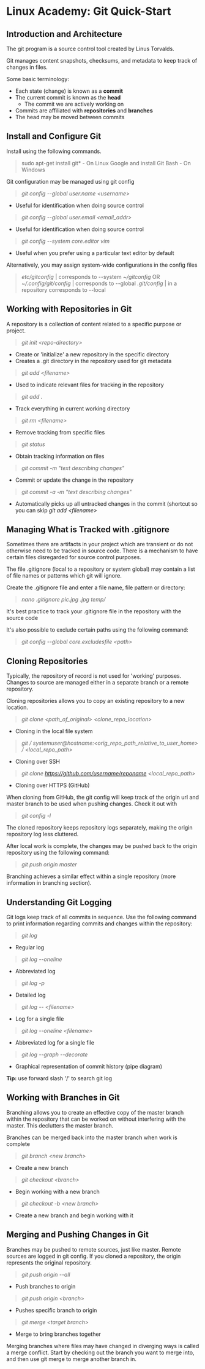 # Linux Academy: Git Quick-Start

## Introduction and Architecture
The git program is a source control tool created by Linus Torvalds.
	
Git manages content snapshots, checksums, and metadata to keep track of changes in files.
	
Some basic terminology:
- Each state (change) is known as a **commit**
- The current commit is known as the **head** 
	- The commit we are actively working on
- Commits are affiliated with **repositories** and **branches**
- The head may be moved between commits
	
	


## Install and Configure Git
Install using the following commands.
>sudo apt-get install git*	- On Linux
Google and install Git Bash -	On Windows

Git configuration may be managed using git config
> *git config --global user.name \<username>*	
- Useful for identification when doing source control
>*git config --global user.email \<email_addr>*
-	Useful for identification when doing source control
>*git config --system core.editor vim*
- Useful when you prefer using a particular text editor by default

Alternatively, you may assign system-wide configurations in the config files
>*etc/gitconfig* | corresponds to --system
*~/gitconfig* OR *~/.config/git/config* | corresponds to --global
*.git/config* | in a repository corresponds to --local


## Working with Repositories in Git
A repository is a collection of content related to a specific purpose or project.
>*git init \<repo-directory>* 
- Create or 'initialize' a new repository in the specific directory
- Creates a .git directory in the repository used for git metadata
>*git add \<filename>*
- Used to indicate relevant files for tracking in the repository
>*git add .*
- Track everything in current working directory
>*git rm \<filename>*
- Remove tracking from specific files
>*git status*
- Obtain tracking information on files
>*git commit -m "text describing changes"*
- Commit or update the change in the repository
>*git commit -a -m "text describing changes"*
- Automatically picks up all untracked changes in the commit (shortcut so you can skip *git add \<filename>*


## Managing What is Tracked with .gitignore
Sometimes there are artifacts in your project which are transient or do not otherwise need to be tracked in source code. There is a mechanism to have certain files disregarded for source control purposes.

The file .gitignore (local to a repository or system global) may contain a list of file names or patterns which git will ignore.

Create the .gitignore file and enter a file name, file pattern or directory:
>*nano .gitignore*
*pic.jpg*
*.jpg*
*temp/*

It's best practice to track your .gitignore file in the repository with the source code

It's also possible to exclude certain paths using the following command:
>*git config --global core.excludesfile \<path>*


## Cloning Repositories
Typically, the repository of record is not used for 'working' purposes. Changes to source are managed either in a separate branch or a remote repository.

Cloning repositories allows you to copy an existing repository to a new location. 
>*git clone \<path_of_original> \<clone_repo_location>*
- Cloning in the local file system
>*git / systemuser@hostname:\<orig_repo_path_relative_to_user_home> / <local_repo_path>*
- Cloning over SSH
>*git clone https://github.com/username/reponame \<local_repo_path>*
- Cloning over HTTPS (GitHub)

When cloning from GitHub, the git config will keep track of the origin url and master branch to be used when pushing changes. Check it out with 
>*git config -l*

The cloned repository keeps repository logs separately, making the origin repository log less cluttered.

After local work is complete, the changes may be pushed back to the origin repository using the following command:
>*git push origin master*

Branching achieves a similar effect within a single repository (more information in branching section).


## Understanding Git Logging
Git logs keep track of all commits in sequence. Use the following command to print information regarding commits and changes within the repository:
>*git log*
- Regular log
>*git log --oneline*
- Abbreviated log
>*git log -p*
- Detailed log
>*git log -- \<filename>*
- Log for a single file
>*git log --oneline \<filename>*
- Abbreviated log for a single file
>*git log --graph --decorate*
- Graphical representation of commit history (pipe diagram)

**Tip:** use forward slash '/' to search git log

## Working with Branches in Git
Branching allows you to create an effective copy of the master branch within the repository that can be worked on without interfering with the master. This declutters the master branch.

Branches can be merged back into the master branch when work is complete
>*git branch \<new branch>*
- Create a new branch
>*git checkout \<branch>*
- Begin working with a new branch
>*git checkout -b \<new branch>*
- Create a new branch and begin working with it


## Merging and Pushing Changes in Git
Branches may be pushed to remote sources, just like master. Remote sources are logged in git config. If you cloned a repository, the origin represents the original repository.
>*git push origin --all*
- Push branches to origin
>*git push origin \<branch>*
- Pushes specific branch to origin
>*git merge \<target branch>*
-	Merge to bring branches together

Merging branches where files may have changed in diverging ways is called a merge conflict. Start by checking out the branch you want to merge into, and then use git merge to merge another branch in.
<!--stackedit_data:
eyJoaXN0b3J5IjpbNjA5NjM2MjE1XX0=
-->